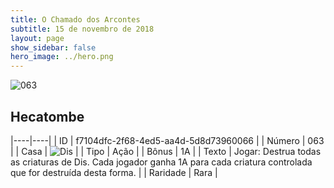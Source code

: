 ```yaml
---
title: O Chamado dos Arcontes
subtitle: 15 de novembro de 2018
layout: page
show_sidebar: false
hero_image: ../hero.png
---
```


![063](https://cdn.keyforgegame.com/media/card_front/pt/341_063_4HRPQ25HC9QR_pt.png)

## Hecatombe

|----|----|
| ID | f7104dfc-2f68-4ed5-aa4d-5d8d73960066 |
| Número | 063 |
| Casa | ![Dis](https://archonarcana.com/images/thumb/e/e8/Dis.png/22px-Dis.png "Dis") |
| Tipo | Ação |
| Bônus | 1A |
| Texto | Jogar: Destrua todas as criaturas de Dis. Cada jogador ganha 1A para cada criatura controlada que for destruída desta forma. |
| Raridade | Rara |
